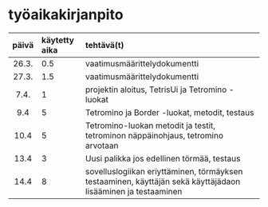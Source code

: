 # työaikakirjanpito
| päivä | käytetty aika | tehtävä(t) |
| :----:|:--------------| :-----|
| 26.3. | 0.5           | vaatimusmäärittelydokumentti |
| 27.3. | 1.5           | vaatimusmäärittelydokumentti |
| 7.4.  | 1             | projektin aloitus, TetrisUi ja Tetromino -luokat | 
| 9.4   | 5             | Tetromino ja  Border -luokat, metodit, testaus | 
| 10.4  | 5             | Tetromino-luokan metodit ja testit, tetrominon näppäinohjaus, tetromino arvotaan |
| 13.4  | 3             | Uusi palikka jos edellinen törmää, testaus |
| 14.4  | 8             | sovelluslogiikan eriyttäminen, törmäyksen testaaminen, käyttäjän sekä käyttäjädaon lisääminen ja testaaminen |
